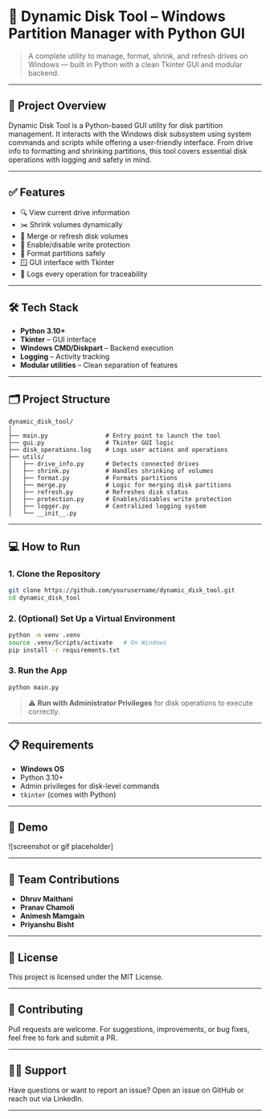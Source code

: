 # 💽 Dynamic Disk Tool – Windows Partition Manager with Python GUI

> A complete utility to manage, format, shrink, and refresh drives on Windows — built in Python with a clean Tkinter GUI and modular backend.

---

## 📌 Project Overview

Dynamic Disk Tool is a Python-based GUI utility for disk partition management. It interacts with the Windows disk subsystem using system commands and scripts while offering a user-friendly interface. From drive info to formatting and shrinking partitions, this tool covers essential disk operations with logging and safety in mind.

---

## ✅ Features

- 🔍 View current drive information
- ✂️ Shrink volumes dynamically
- 🧩 Merge or refresh disk volumes
- 🔐 Enable/disable write protection
- 🧼 Format partitions safely
- 🪟 GUI interface with Tkinter
- 📝 Logs every operation for traceability

---

## 🛠️ Tech Stack

- **Python 3.10+**
- **Tkinter** – GUI interface
- **Windows CMD/Diskpart** – Backend execution
- **Logging** – Activity tracking
- **Modular utilities** – Clean separation of features

---

## 🗂️ Project Structure

```
dynamic_disk_tool/
│
├── main.py                # Entry point to launch the tool
├── gui.py                 # Tkinter GUI logic
├── disk_operations.log    # Logs user actions and operations
├── utils/
│   ├── drive_info.py      # Detects connected drives
│   ├── shrink.py          # Handles shrinking of volumes
│   ├── format.py          # Formats partitions
│   ├── merge.py           # Logic for merging disk partitions
│   ├── refresh.py         # Refreshes disk status
│   ├── protection.py      # Enables/disables write protection
│   ├── logger.py          # Centralized logging system
│   └── __init__.py
```

---

## 💻 How to Run

### 1. Clone the Repository

```bash
git clone https://github.com/yourusername/dynamic_disk_tool.git
cd dynamic_disk_tool
```

### 2. (Optional) Set Up a Virtual Environment

```bash
python -m venv .venv
source .venv/Scripts/activate   # On Windows
pip install -r requirements.txt
```

### 3. Run the App

```bash
python main.py
```

> ⚠️ **Run with Administrator Privileges** for disk operations to execute correctly.

---

## 📋 Requirements

- **Windows OS**
- Python 3.10+
- Admin privileges for disk-level commands
- `tkinter` (comes with Python)

---

## 🧪 Demo

![screenshot or gif placeholder]

---

## 👥 Team Contributions

- **Dhruv Maithani** 
- **Pranav Chamoli**
- **Animesh Mamgain**
- **Priyanshu Bisht**

---

## 📜 License

This project is licensed under the MIT License.

---

## 🤝 Contributing

Pull requests are welcome. For suggestions, improvements, or bug fixes, feel free to fork and submit a PR.

---

## 🙋‍♂️ Support

Have questions or want to report an issue? Open an issue on GitHub or reach out via LinkedIn.

---


